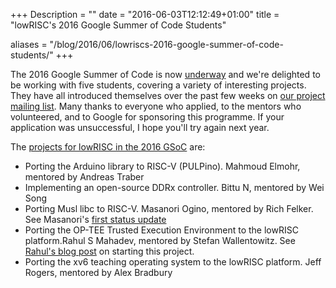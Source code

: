 +++
Description = ""
date = "2016-06-03T12:12:49+01:00"
title = "lowRISC's 2016 Google Summer of Code Students"

aliases = "/blog/2016/06/lowriscs-2016-google-summer-of-code-students/"
+++

The 2016 Google Summer of Code is now 
[underway](https://developers.google.com/open-source/gsoc/timeline) and we're 
delighted to be working with five students, covering a variety of interesting 
projects. They have all introduced themselves over the past few weeks on [our 
project mailing 
list](https://listmaster.pepperfish.net/cgi-bin/mailman/listinfo/lowrisc-dev-lists.lowrisc.org).
Many thanks to everyone who applied, to the mentors who volunteered, and to 
Google for sponsoring this programme. If your application was unsuccessful, I 
hope you'll try again next year.

The [projects for lowRISC in the 2016 
GSoC](https://summerofcode.withgoogle.com/organizations/6271463900315648/) 
are:

* Porting the Arduino library to RISC-V (PULPino). Mahmoud Elmohr, mentored by 
Andreas Traber
* Implementing an open-source DDRx controller. Bittu N, mentored by Wei Song
* Porting Musl libc to RISC-V. Masanori Ogino, mentored by Rich Felker. See 
Masanori's [first status 
update](http://article.gmane.org/gmane.comp.hardware.lowrisc.devel/377)
* Porting the OP-TEE Trusted Execution Environment to the lowRISC 
platform.Rahul S Mahadev, mentored by Stefan Wallentowitz. See [Rahul's blog 
post](http://mahadevrahul.blogspot.co.uk/2016/05/trusted-execution-environment-on-sel4.html) 
on starting this project.
* Porting the xv6 teaching operating system to the lowRISC platform. Jeff 
Rogers, mentored by Alex Bradbury

